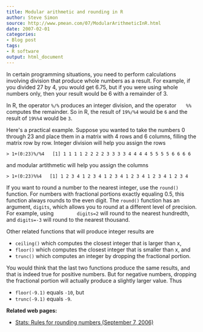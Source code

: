 ```yaml
---
title: Modular arithmetic and rounding in R
author: Steve Simon
source: http://www.pmean.com/07/ModularArithmeticInR.html
date: 2007-02-01
categories:
- Blog post
tags:
- R software
output: html_document
---
```

In certain programming situations, you need to perform calculations
involving division that produce whole numbers as a result. For example,
if you divided 27 by 4, you would get 6.75, but if you were using whole
numbers only, then your result would be 6 with a remainder of 3.

In R, the operator `%/%` produces an integer division, and the operator
`   %%` computes the remainder. So in R, the result of `19%/%4` would be
`6` and the result of `19%%4` would be `3`.

Here's a practical example. Suppose you wanted to take the numbers 0
through 23 and place them in a matrix with 4 rows and 6 columns, filling
the matrix row by row. Integer division will help you assign the rows

`> 1+(0:23)%/%4   [1] 1 1 1 1 2 2 2 2 3 3 3 3 4 4 4 4 5 5 5 5 6 6 6 6`

and modular artithmetic will help you assign the columns

`> 1+(0:23)%%4   [1] 1 2 3 4 1 2 3 4 1 2 3 4 1 2 3 4 1 2 3 4 1 2 3 4`

If you want to round a number to the nearest integer, use the `round()`
function. For numbers with fractional portions exactly equaling 0.5,
this function always rounds to the even digit. The `round()` function
has an argument, `digits`, which allows you to round at a different
level of precision. For example, using `        digits=2` will round to
the nearest hundredth, and `digits=-3` will round to the nearest
thousand.

Other related functions that will produce integer results are

-   `ceiling()` which computes the closest integer that is larger than
    x,
-   `floor()` which computes the closest integer that is smaller than x,
    and
-   `trunc()` which computes an integer by dropping the fractional
    portion.

You would think that the last two functions produce the same results,
and that is indeed true for positive numbers. But for negative numbers,
dropping the fractional portion will actually produce a slightly larger
value. Thus

-   `floor(-9.1)` equals `-10`, but
-   `trunc(-9.1)` equals `-9`.

**Related web pages:**

-   [Stats: Rules for rounding numbers (September
    7, 2006)](http://www.pmean.com/weblog2006/RoundingNumbers.asp)
